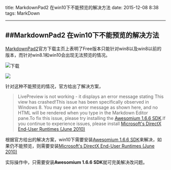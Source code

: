 title: MarkdownPad2 在win10下不能预览的解决方法
date: 2015-12-08 8:38
tags: MarkDown

---

##  ##MarkdownPad2 在win10下不能预览的解决方法

[MarkdownPad2](http://markdownpad.com/)官方下载主页上表明了Free版本只能针对win8以及win8以前的版本，而针对win8.1和win10会出现无法预览的情况。

![下载](http://7xk1z1.com1.z0.glb.clouddn.com/Markdown/markdown_Download.png)

![](http://7xk1z1.com1.z0.glb.clouddn.com/Markdown/win10markpad.png)

针对这种不能预览的情况，官方给出了解决方案，

<!-- more -->


> LivePreview is not working - it displays an error message stating This view has crashed!This issue has been specifically observed in Windows 8. You may see an error message as shown here, and no HTML will be rendered when you type in the Markdown Editor pane.To fix this issue, please try installing the [Awesomium 1.6.6 SDK](http://markdownpad.com/download/awesomium_v1.6.6_sdk_win.exe).If you continue to experience issues, please install [Microsoft's DirectX End-User Runtimes (June 2010)](http://www.microsoft.com/en-us/download/details.aspx?id=8109)

根据官方给出的解决方案，win10下需要安装[Awesomium 1.6.6 SDK](http://markdownpad.com/download/awesomium_v1.6.6_sdk_win.exe)来解决，如果仍不能预览，则需要安装[Microsoft's DirectX End-User Runtimes (June 2010)](http://www.microsoft.com/en-us/download/details.aspx?id=8109)

实际操作中，只需要安装**Awesomium 1.6.6 SDK**就可完美解决改问题。